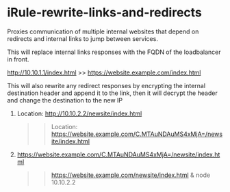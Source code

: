 # iRule-rewrite-links-and-redirects
Proxies communication of multiple internal websites that depend on redirects and internal links to jump between services.

This will replace internal links responses with the FQDN of the loadbalancer in front.

http://10.10.1.1/index.html >> https://website.example.com/index.html

This will also rewrite any redirect responses by encrypting the internal destination header and append it to the link, 
then it will decrypt the header and change the destination to the new IP

1. Location: http://10.10.2.2/newsite/index.html 
      >> Location: https://website.example.com/C.MTAuNDAuMS4xMjA=/newsite/index.html

2. https://website.example.com/C.MTAuNDAuMS4xMjA=/newsite/index.html  
      >> https://website.example.com/newsite/index.html & node 10.10.2.2
